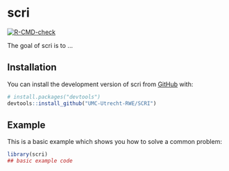 
# scri

<!-- badges: start -->
[![R-CMD-check](https://github.com/UMC-Utrecht-RWE/SCRI/actions/workflows/R-CMD-check.yaml/badge.svg)](https://github.com/UMC-Utrecht-RWE/SCRI/actions/workflows/R-CMD-check.yaml)
<!-- badges: end -->

The goal of scri is to ...

## Installation

You can install the development version of scri from [GitHub](https://github.com/) with:

``` r
# install.packages("devtools")
devtools::install_github("UMC-Utrecht-RWE/SCRI")
```

## Example

This is a basic example which shows you how to solve a common problem:

``` r
library(scri)
## basic example code
```

